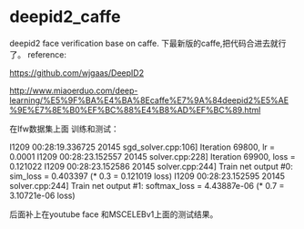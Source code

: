 # deepid2_caffe
deepid2 face verification  base on caffe.
下最新版的caffe,把代码合进去就行了。
reference:

https://github.com/wjgaas/DeepID2

http://www.miaoerduo.com/deep-learning/%E5%9F%BA%E4%BA%8Ecaffe%E7%9A%84deepid2%E5%AE%9E%E7%8E%B0%EF%BC%88%E4%B8%AD%EF%BC%89.html


在lfw数据集上面 训练和测试：

I1209 00:28:19.336725 20145 sgd_solver.cpp:106] Iteration 69800, lr = 0.0001
I1209 00:28:23.152557 20145 solver.cpp:228] Iteration 69900, loss = 0.121022
I1209 00:28:23.152586 20145 solver.cpp:244]     Train net output #0: sim_loss = 0.403397 (* 0.3 = 0.121019 loss)
I1209 00:28:23.152595 20145 solver.cpp:244]     Train net output #1: softmax_loss = 4.43887e-06 (* 0.7 = 3.10721e-06 loss)

后面补上在youtube face 和MSCELEBv1上面的测试结果。
